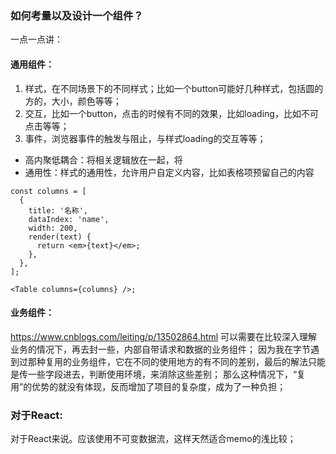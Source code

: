 
### 如何考量以及设计一个组件？

一点一点讲：

#### 通用组件：

1. 样式，在不同场景下的不同样式；比如一个button可能好几种样式，包括圆的方的，大小，颜色等等；
2. 交互，比如一个button，点击的时候有不同的效果，比如loading，比如不可点击等等；
3. 事件，浏览器事件的触发与阻止，与样式loading的交互等等；

- 高内聚低耦合：将相关逻辑放在一起，将
- 通用性：样式的通用性，允许用户自定义内容，比如表格项预留自己的内容
```tsx
const columns = [
  {
    title: '名称',
    dataIndex: 'name',
    width: 200,
    render(text) {
      return <em>{text}</em>;
    },
  },
];

<Table columns={columns} />;
```

#### 业务组件：
<https://www.cnblogs.com/leiting/p/13502864.html>
可以需要在比较深入理解业务的情况下，再去封一些，内部自带请求和数据的业务组件；
因为我在字节遇到过那种复用的业务组件，它在不同的使用地方的有不同的差别，最后的解法只能是传一些字段进去，判断使用环境，来消除这些差别；
那么这种情况下，“复用”的优势的就没有体现，反而增加了项目的复杂度，成为了一种负担；

### 对于React:
对于React来说。应该使用不可变数据流，这样天然适合memo的浅比较；
